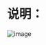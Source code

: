 # 说明：

  ![image](https://github.com/xiays146/cplusplus-101-programming-guidelines/assets/48829659/dc9d708d-d213-4162-88d3-30d4cfa47293)

